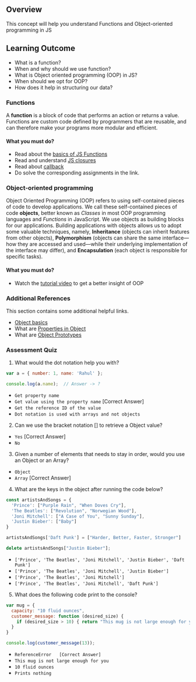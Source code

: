 
## Overview

This concept will help you understand Functions and Object-oriented programming in JS

## Learning Outcome

- What is a function?
- When and why should we use function?
- What is Object oriented programming (OOP) in JS?
- When should we opt for OOP?
- How does it help in structuring our data?


### Functions

A **function** is a block of code that performs an action or returns a value. Functions are custom code defined by programmers that are reusable, and can therefore make your programs more modular and efficient.

#### What you must do?

- Read about the [basics of JS Functions](https://javascript.info/function-basics)
- Read and understand [JS closures](https://javascriptissexy.com/understand-javascript-closures-with-ease/)
- Read about [callback](https://codeburst.io/javascript-what-the-heck-is-a-callback-aba4da2deced)
- Do solve the corresponding assignments in the link.

### Object-oriented programming

Object Oriented Programming (OOP) refers to using self-contained pieces of code to develop applications. We call these self-contained pieces of code **objects**, better known as _Classes_ in most OOP programming languages and _Functions_ in JavaScript. We use objects as building blocks for our applications. Building applications with objects allows us to adopt some valuable techniques, namely, **Inheritance** (objects can inherit features from other objects), **Polymorphism** (objects can share the same interface—how they are accessed and used—while their underlying implementation of the interface may differ), and **Encapsulation** (each object is responsible for specific tasks).

#### What you must do?

- Watch the [tutorial video](http://www.objectplayground.com/) to get a better insight of OOP

### Additional References

This section contains some additional helpful links.

- [Object basics](https://javascript.info/object-basics)
- What are [Properties in Object](https://javascript.info/object-properties)
- What are [Object Prototypes](https://javascript.info/prototypes)


### Assessment Quiz

1. What would the dot notation help you with?
```js
var a = { number: 1, name: 'Rahul' };

console.log(a.name);  // Answer -> ?
```
- `Get property name`
- `Get value using the property name` [Correct Answer]
- `Get the reference ID of the value`
- `Dot notation is used with arrays and not objects`

2. Can we use the bracket notation [] to retrieve a Object value?
- `Yes` [Correct Answer]
- `No`

3. Given a number of elements that needs to stay in order, would you use an Object or an Array?
- `Object`
- `Array` [Correct Answer]

4. What are the keys in the object after running the code below?
```js
const artistsAndSongs = {
  'Prince': ["Purple Rain", "When Doves Cry"],
  'The Beatles': ["Revolution", "Norwegian Wood"],
  'Joni Mitchell': ["A Case of You", "Sunny Sunday"],
  'Justin Bieber': ["Baby"]
}

artistsAndSongs['Daft Punk'] = ["Harder, Better, Faster, Stronger"]

delete artistsAndSongs["Justin Bieber"];
```

- `['Prince', 'The Beatles', 'Joni Mitchell', 'Justin Bieber', 'Daft Punk']`
- `['Prince', 'The Beatles', 'Joni Mitchell', 'Justin Bieber']`
- `['Prince', 'The Beatles', 'Joni Mitchell']`
- `['Prince', 'The Beatles', 'Joni Mitchell', 'Daft Punk']`

5.  What does the following code print to the console?
```js
var mug = {
  capacity: "10 fluid ounces",
  customer_message: function (desired_size) {
    if (desired_size > 10) { return "This mug is not large enough for you" };
  }
}

console.log(customer_message(13));
```
- `ReferenceError   [Correct Answer]`
- `This mug is not large enough for you`
- `10 fluid ounces`
-  `Prints nothing`
